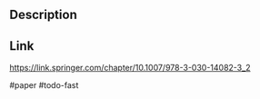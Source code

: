 ## Description


## Link
https://link.springer.com/chapter/10.1007/978-3-030-14082-3_2

#paper #todo-fast 